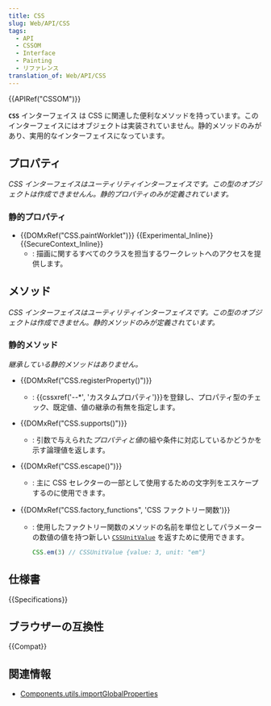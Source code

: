 ```yaml
---
title: CSS
slug: Web/API/CSS
tags:
  - API
  - CSSOM
  - Interface
  - Painting
  - リファレンス
translation_of: Web/API/CSS
---
```

{{APIRef("CSSOM")}}

**`CSS`** インターフェイス は CSS に関連した便利なメソッドを持っています。このインターフェイスにはオブジェクトは実装されていません。静的メソッドのみがあり、実用的なインターフェイスになっています。

## プロパティ

_CSS インターフェイスはユーティリティインターフェイスです。この型のオブジェクトは作成できませんん。静的プロパティのみが定義されています。_

### 静的プロパティ

- {{DOMxRef("CSS.paintWorklet")}} {{Experimental_Inline}}{{SecureContext_Inline}}
  - : 描画に関するすべてのクラスを担当するワークレットへのアクセスを提供します。

## メソッド

_CSS インターフェイスはユーティリティインターフェイスです。この型のオブジェクトは作成できません。静的メソッドのみが定義されています。_

### 静的メソッド

_継承している静的メソッドはありません。_

- {{DOMxRef("CSS.registerProperty()")}}
  - : {{cssxref('--*', 'カスタムプロパティ')}}を登録し、プロパティ型のチェック、既定値、値の継承の有無を指定します。
- {{DOMxRef("CSS.supports()")}}
  - : 引数で与えられた*プロパティと値*の組や条件に対応しているかどうかを示す論理値を返します。
- {{DOMxRef("CSS.escape()")}}
  - : 主に CSS セレクターの一部として使用するための文字列をエスケープするのに使用できます。
- {{DOMxRef("CSS.factory_functions", 'CSS ファクトリー関数')}}

  - : 使用したファクトリー関数のメソッドの名前を単位としてパラメーターの数値の値を持つ新しい [`CSSUnitValue`](/ja/docs/Web/API/CSSUnitValue) を返すために使用できます。

    ```js
    CSS.em(3) // CSSUnitValue {value: 3, unit: "em"}
    ```

## 仕様書

{{Specifications}}

## ブラウザーの互換性

{{Compat}}

## 関連情報

- [Components.utils.importGlobalProperties](/ja/docs/Components.utils.importGlobalProperties)

